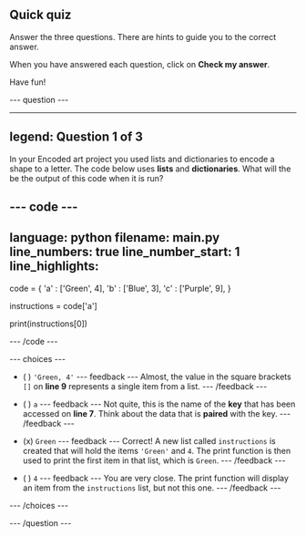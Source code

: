 ## Quick quiz

Answer the three questions. There are hints to guide you to the correct answer.

When you have answered each question, click on **Check my answer**.

Have fun!

--- question ---

---
legend: Question 1 of 3
---
In your Encoded art project you used lists and dictionaries to encode a shape to a letter. The code below uses **lists** and **dictionaries**. What will the be the output of this code when it is run?

--- code ---
---
language: python filename: main.py line_numbers: true line_number_start: 1
line_highlights:
---
code = { 'a' : ['Green', 4], 'b' : ['Blue', 3], 'c' : ['Purple', 9], }

instructions = code['a']

print(instructions[0])

--- /code ---

--- choices ---

- ( ) `'Green, 4'` --- feedback --- Almost, the value in the square brackets `[]` on **line 9** represents a single item from a list. --- /feedback ---

- ( ) `a` --- feedback --- Not quite, this is the name of the **key** that has been accessed on **line 7**. Think about the data that is **paired** with the key. --- /feedback ---

- (x) `Green` --- feedback --- Correct! A new list called `instructions` is created that will hold the items `'Green'` and `4`. The print function is then used to print the first item in that list, which is `Green`. --- /feedback ---

- ( ) `4` --- feedback --- You are very close. The print function will display an item from the `instructions` list, but not this one. --- /feedback ---

--- /choices ---

--- /question ---

